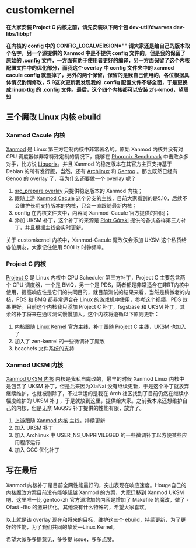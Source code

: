 # customkernel

**在大家安装 Project C 内核之前，请先安装以下两个包 dev-util/dwarves dev-libs/libbpf**

**在内核的 config 中的 CONFIG_LOCALVERSION="" 请大家还是给自己的版本取个名字，另一个源提供的 Xanmod 中是不提供 config 文件的，但是我的保留了原始的 .config 文件，一方面有助于使用者更好的编译，另一方面保留了这个内核配置文件中的优化部分，而我这个 overlay 中 config 文件夹中的 xanmod cacule config 就删掉了，另外的两个保留，保留的是我自己使用的，各位根据具体情况酌情修改，5.9这次更新我发现我的 .config 配置文件不够全面，于是更换成 linux-tkg 的 .config 文件。最后，这个四个内核都可以安装 zfs-kmod，望周知**

## 三个魔改 Linux 内核 ebuild

### Xanmod Cacule 内核

[Xanmod](https://xanmod.org/) 是 Linux 第三方定制内核中非常著名的。原始 Xanmod 内核并没有对 CPU 调度器做非常特殊定制的情况下，能够在 [Phoronix Benchmark](https://www.phoronix.com/scan.php?page=article&item=xanmod-2020-kernel&num=3) 中击败众多对手，比方说 [Liquorix](https://liquorix.net/)。并且 Xanmod 的稳定版本在其官方主页支持基于 Debian 的所有发行版，当然，还有 [Archlinux](https://aur.archlinux.org/packages/linux-xanmod/) 和 [Gentoo](https://gitlab.com/src_prepare/src_prepare-overlay/-/tree/master/sys-kernel/xanmod-sources) 。那么既然已经有 Genoo 的 overlay 了，我为什么还要做一个 overlay 呢？

1. [src_prepare overlay](https://gitlab.com/src_prepare/src_prepare-overlay) 只提供稳定版本的 Xanmod 内核；
2. 跟随上游 [Xanmod Cacule](https://github.com/xanmod/linux/tree/5.10-cacule) 这个分支的主线，目前大家看到的是5.10，后续不会维护长期支持版本的内核，只会一直跟随最新内核；
4. config 在内核文件夹中，内容同 Xanmod-Cacule 官方提供的相同；
5. 添加 UKSM 补丁，这个补丁的来源是 [Piotr Górski](https://gitlab.com/sirlucjan/kernel-patches/-/tree/master) 提供的各式各样第三方补丁，并且根据主线会实时更新。

关于 customkernel 内核中，Xanmod-Cacule 魔改仅会添加 UKSM 这个私货给各位朋友，大家记住使用 500Hz 时钟频率。

### Project C 内核

[Project C](https://cchalpha.blogspot.com/) 是 Linux 内核中 CPU Scheduler 第三方补丁，Project C 主要包含两个 CPU 调度器，一个是 BMQ，另一个是 PDS，两者都是非常适合在非RT内核中使用，提高响应性是它们的共同目的，就目前测试的结果来看，当然是稍微老的内核，PDS 和 BMQ 都非常适合在 Linux 的游戏机中使用，参考这个[视频](https://youtu.be/phA-M1biogE)，PDS 效果更好。目前这个内核我只添加 Project C 补丁，fsgsbase 和 UKSM 补丁，其余的补丁将来在通过测试慢慢加入。这个内核将遵循以下原则更新：

1. 内核跟随 [Linux Kernel](https://www.kernel.org/) 官方主线，补丁跟随 Project C 主线，UKSM 也加入了
2. 加入了 zen-kenrel 的一些微调补丁魔改
3. bcachefs 文件系统的支持

### Xanmod UKSM 内核

[Xanmod UKSM 内核](https://https://github.com/HougeLangley/Xanmod-UKSM) 内核是我私自魔改的，最早的时候 Xanmod Linux 内核中 是包含了 UKSM 补丁，但是后来因为XiaNai 没有继续更新，于是这个补丁就放弃继续维护，也就被剔除了，不过幸运的是我在 Arch 社区找到了目前仍然在继续小幅度维护的 UKSM 补丁，于是就放到这里，提供给大家。之前我本来还想维护自己的内核，但是无奈 MuQSS 补丁提供的性能有限，放弃了。

1. 上游跟随 [Xanmod 内核](https://github.com/xanmod/linux) 主线，持续更新
2. 加入 UKSM 补丁
3. 加入 Archlinux 中 USER_NS_UNPRIVILEGED 的一些微调补丁以方便某些应用程序运行
4. 加入 GCC 优化补丁

## 写在最后

Xanmod 内核补丁是目前全网性能最好的，突出表现在响应速度。Houge自己的内核魔改方案目前没有能够超越 Xanmod 的方案，大家迁移到 Xanmod UKSM 吧，这里唯一比 gentoo-zh 官方源增加的内容是增加了 Makefile 的魔改，做了 -Ofast -flto 的激进优化，其他没有什么特殊的，希望大家喜欢。

以上就是该 overlay 现在和将来的目标，维护这三个 ebuild，持续更新，为了更好的性能，为了我们共同的挚爱—Linux Kernel。

希望大家多多提意见，多多提 issue，多多点赞。
